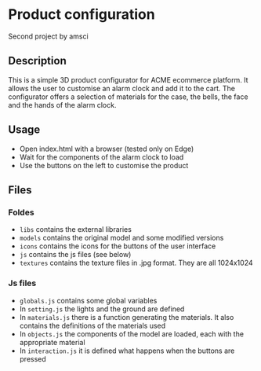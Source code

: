 # Product configuration
Second project by amsci

## Description
This is a simple 3D product configurator for ACME ecommerce platform. It allows the user to customise an alarm clock and add it to the cart. The configurator offers a selection of materials for the case, the bells, the face and the hands of the alarm clock.
## Usage
- Open index.html with a browser (tested only on Edge)
- Wait for the components of the alarm clock to load
- Use the buttons on the left to customise the product

## Files
### Foldes
- `libs` contains the external libraries
- `models` contains the original model and some modified versions
- `icons` contains the icons for the buttons of the user interface
- `js` contains the js files (see below)
- `textures` contains the texture files in .jpg format. They are all 1024x1024

### Js files
- `globals.js` contains some global variables
- In `setting.js` the lights and the ground are defined
- In `materials.js` there is a function generating the materials. It also contains the definitions of the materials used
- In `objects.js` the components of the model are loaded, each with the appropriate material
- In `interaction.js` it is defined what happens when the buttons are pressed
